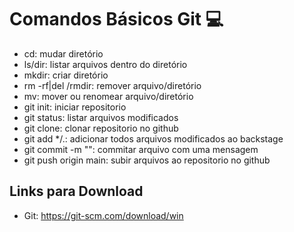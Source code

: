 # Comandos Básicos Git :computer:
- cd: mudar diretório
- ls/dir: listar arquivos dentro do diretório
- mkdir: criar diretório
- rm -rf|del /rmdir: remover arquivo/diretório
- mv: mover ou renomear arquivo/diretório
- git init: iniciar repositorio
- git status: listar arquivos modificados
- git clone: clonar repositorio no github
- git add */.: adicionar todos arquivos modificados ao backstage
- git commit -m "": commitar arquivo com uma mensagem
- git push origin main: subir arquivos ao repositorio no github

## Links para Download
- Git: https://git-scm.com/download/win
